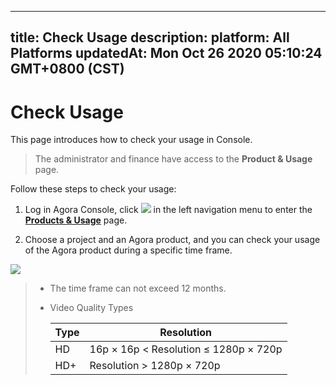 
---
title: Check Usage
description: 
platform: All Platforms
updatedAt: Mon Oct 26 2020 05:10:24 GMT+0800 (CST)
---
# Check Usage
This page introduces how to check your usage in Console.

> The administrator and finance have access to the **Product & Usage** page.

Follow these steps to check your usage:

1. Log in Agora Console, click ![](https://web-cdn.agora.io/docs-files/1594868205513) in the left navigation menu to enter the [**Products & Usage**](https://dashboard.agora.io/duration) page.

2. Choose a project and an Agora product, and you can check your usage of the Agora product during a specific time frame.

  ![](https://web-cdn.agora.io/docs-files/1594910404077)

>- The time frame can not exceed 12 months.
>
>- Video Quality Types
>	
>	| Type | Resolution               |
>	| ---- | ------------------------ |
>	| HD   | 16p × 16p < Resolution ≤ 1280p × 720p |
>	| HD+  | Resolution > 1280p × 720p        |
